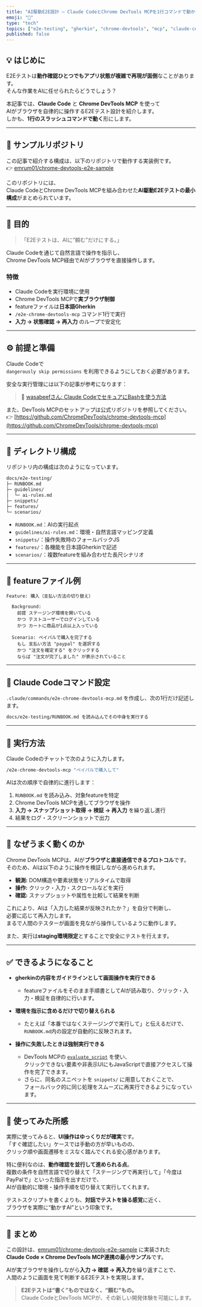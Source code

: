 ```yaml
---
title: "AI駆動E2E設計 — Claude CodeとChrome DevTools MCPを1行コマンドで動かす"
emoji: "🧩"
type: "tech"
topics: ["e2e-testing", "gherkin", "chrome-devtools", "mcp", "claude-code", "slash-command"]
published: false
---
```


## 💡 はじめに

E2Eテストは**動作確認ひとつでもアプリ状態が複雑で再現が面倒**なことがあります。  
そんな作業をAIに任せられたらどうでしょう？

本記事では、**Claude Code** と **Chrome DevTools MCP** を使って  
AIがブラウザを自律的に操作するE2Eテスト設計を紹介します。  
しかも、**1行のスラッシュコマンドで動く**形にします。

---

## 🧩 サンプルリポジトリ

この記事で紹介する構成は、以下のリポジトリで動作する実装例です。  
👉 [emrum01/chrome-devtools-e2e-sample](https://github.com/emrum01/chrome-devtools-e2e-sample/tree/main)

このリポジトリには、  
Claude CodeとChrome DevTools MCPを組み合わせた**AI駆動E2Eテストの最小構成**がまとめられています。  

---

## 🎯 目的

> 「E2Eテストは、AIに“頼む”だけにする。」

Claude Codeを通じて自然言語で操作を指示し、  
Chrome DevTools MCP経由でAIがブラウザを直接操作します。

### 特徴
- Claude Codeを実行環境に使用  
- Chrome DevTools MCPで**実ブラウザ制御**  
- featureファイルは**日本語Gherkin**  
- `/e2e-chrome-devtools-mcp` コマンド1行で実行  
- **入力 → 状態確認 → 再入力** のループで安定化  

---

## ⚙️ 前提と準備

Claude Codeで  
`dangerously skip permissions` を利用できるようにしておく必要があります。  

安全な実行管理には以下の記事が参考になります：  
> 📰 [wasabeefさん: Claude CodeでセキュアにBashを使う方法](https://wasabeef.jp/blog/claude-code-secure-bash)

また、DevTools MCPのセットアップは公式リポジトリを参照してください。  
👉 [https://github.com/ChromeDevTools/chrome-devtools-mcp](https://github.com/ChromeDevTools/chrome-devtools-mcp)

---

## 📁 ディレクトリ構成

リポジトリ内の構成は次のようになっています。

````markdown
docs/e2e-testing/
├─ RUNBOOK.md
├─ guidelines/
│  └─ ai-rules.md
├─ snippets/
├─ features/
└─ scenarios/
````

- `RUNBOOK.md`：AIの実行起点  
- `guidelines/ai-rules.md`：環境・自然言語マッピング定義  
- `snippets/`：操作失敗時のフォールバックJS  
- `features/`：各機能を日本語Gherkinで記述  
- `scenarios/`：複数featureを組み合わせた長尺シナリオ  

---

## 💬 featureファイル例

````gherkin
Feature: 購入（支払い方法の切り替え）

  Background:
    前提 ステージング環境を開いている
    かつ テストユーザーでログインしている
    かつ カートに商品が1点以上入っている

  Scenario: ペイパルで購入を完了する
    もし 支払い方法 "paypal" を選択する
    かつ "注文を確定する" をクリックする
    ならば "注文が完了しました" が表示されていること
````

---

## 🧭 Claude Codeコマンド設定

`.claude/commands/e2e-chrome-devtools-mcp.md` を作成し、次の1行だけ記述します。

````markdown
docs/e2e-testing/RUNBOOK.md を読み込んでその中身を実行する
````

---

## 🚀 実行方法

Claude Codeのチャットで次のように入力します。

````bash
/e2e-chrome-devtools-mcp "ペイパルで購入して"
````

AIは次の順序で自律的に進行します：

1. `RUNBOOK.md` を読み込み、対象featureを特定  
2. Chrome DevTools MCPを通してブラウザを操作  
3. **入力 → スナップショット取得 → 検証 → 再入力** を繰り返し進行  
4. 結果をログ・スクリーンショットで出力  

---

## 🧠 なぜうまく動くのか

Chrome DevTools MCPは、AIが**ブラウザと直接通信できるプロトコル**です。  
そのため、AIは以下のように操作を検証しながら進められます。

- **観測:** DOM構造や要素状態をリアルタイムで取得  
- **操作:** クリック・入力・スクロールなどを実行  
- **確認:** スナップショットや属性を比較して結果を判断  

これにより、AIは「入力した結果が反映されたか？」を自分で判断し、  
必要に応じて再入力します。  
まるで人間のテスターが画面を見ながら操作しているように動作します。  

また、実行は**staging環境限定**とすることで安全にテストを行えます。

---

## ✅ できるようになること

- **gherkinの内容をガイドラインとして画面操作を実行できる**  
  - featureファイルをそのまま手順書としてAIが読み取り、クリック・入力・検証を自律的に行います。  

- **環境を指示に含めるだけで切り替えられる**  
  - たとえば「本番ではなくステージングで実行して」と伝えるだけで、`RUNBOOK.md`内の設定が自動的に反映されます。  

- **操作に失敗したときは強制実行できる**  
  - DevTools MCPの [`evaluate_script`](https://github.com/ChromeDevTools/chrome-devtools-mcp/blob/main/docs/tool-reference.md#evaluate_script) を使い、  
    クリックできない要素や非表示UIにもJavaScriptで直接アクセスして操作を完了できます。  
  - さらに、同名のスニペットを `snippets/` に用意しておくことで、  
    フォールバック的に同じ処理をスムーズに再実行できるようになっています。  

---

## 🧭 使ってみた所感

実際に使ってみると、**UI操作はゆっくりだが確実**です。  
「すぐ確認したい」ケースでは手動の方が早いものの、  
クリック順や画面遷移をミスなく踏んでくれる安心感があります。

特に便利なのは、**動作確認を並行して進められる点**。  
複数の条件を自然言語で切り替えて「ステージングで再実行して」「今度はPayPalで」といった指示を出すだけで、  
AIが自動的に環境・操作手順を切り替えて実行してくれます。  

テストスクリプトを書くよりも、**対話でテストを操る感覚**に近く、  
ブラウザを実際に“動かすAI”という印象です。

---

## 📘 まとめ

この設計は、[emrum01/chrome-devtools-e2e-sample](https://github.com/emrum01/chrome-devtools-e2e-sample/tree/main) に実装された  
**Claude Code × Chrome DevTools MCP連携の最小サンプル**です。

AIが実ブラウザを操作しながら**入力 → 確認 → 再入力**を繰り返すことで、  
人間のように画面を見て判断するE2Eテストを実現します。  

> **E2Eテストは“書く”ものではなく、“頼む”もの。**  
> Claude CodeとDevTools MCPが、その新しい開発体験を可能にします。
